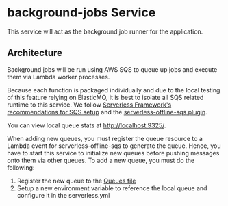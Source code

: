 # background-jobs Service

This service will act as the background job runner for the application.

## Architecture

Background jobs will be run using AWS SQS to queue up jobs and execute them via Lambda worker processes.

Because each function is packaged individually and due to the local testing of this feature relying on ElasticMQ, it is best to isolate all SQS related runtime to this service. We follow [Serverless Framework's recommendations for SQS setup](https://www.serverless.com/framework/docs/providers/aws/events/sqs) and the [serverless-offline-sqs plugin](https://www.npmjs.com/package/serverless-offline-sqs).

You can view local queue stats at [http://localhost:9325/](http://localhost:9325/).

When adding new queues, you must register the queue resource to a Lambda event for serverless-offline-sqs to generate the queue. Hence, you have to start this service to initialize new queues before pushing messages onto them via other queues. To add a new queue, you must do the following:

1. Register the new queue to the [Queues file](../../libs/aws/src/sqs/queues.ts)
2. Setup a new environment variable to reference the local queue and configure it in the serverless.yml
